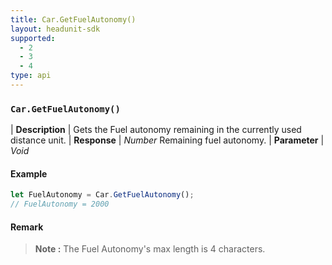 ```yaml
---
title: Car.GetFuelAutonomy()
layout: headunit-sdk
supported:
  - 2
  - 3
  - 4
type: api
---
```


### `Car.GetFuelAutonomy()`

| **Description** | Gets the Fuel autonomy remaining in the currently used distance unit.
| **Response** | *Number*  Remaining fuel autonomy.
| **Parameter**   | *Void*

#### Example

```javascript
let FuelAutonomy = Car.GetFuelAutonomy();
// FuelAutonomy = 2000
```

#### Remark

>**Note :** The Fuel Autonomy's max length is 4 characters.